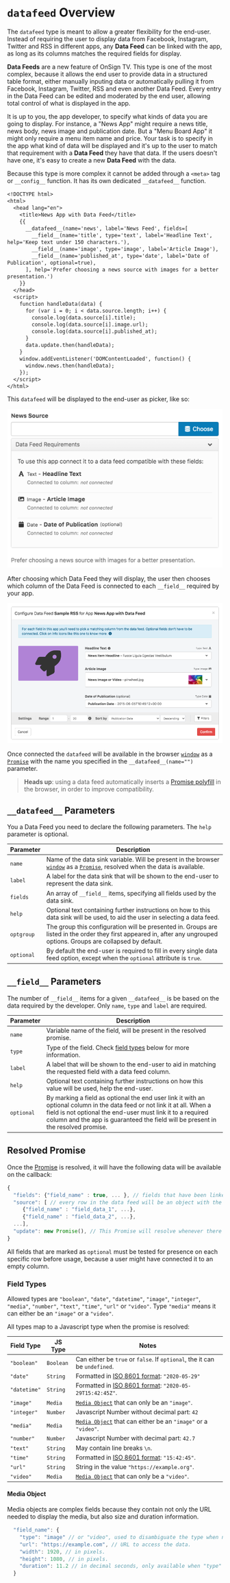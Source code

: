 # `datafeed` Overview

The `datafeed` type is meant to allow a greater flexibility for the end-user. Instead of requiring the user to display data from Facebook, Instagram, Twitter and RSS in different apps, any **Data Feed** can be linked with the app, as long as its columns matches the required fields for display.

**Data Feeds** are a new feature of OnSign TV. This type is one of the most complex, because it allows the end user to provide data in a structured table format, either manually inputing data or automatically pulling it from Facebook, Instagram, Twitter, RSS and even another Data Feed. Every entry in the Data Feed can be edited and moderated by the end user, allowing total control of what is displayed in the app.

It is up to you, the app developer, to specify what kinds of data you are going to display. For instance, a "News App" might require a news title, news body, news image and publication date. But a "Menu Board App" it might only require a menu item name and price. Your task is to specify in the app what kind of data will be displayed and it's up to the user to match that requirement with a **Data Feed** they have that data. If the users doesn't have one, it's easy to create a new **Data Feed** with the data.

Because this type is more complex it cannot be added through a `<meta>` tag or `__config__` function. It has its own dedicated `__datafeed__` function.

```html+jinja
<!DOCTYPE html>
<html>
  <head lang="en">
    <title>News App with Data Feed</title>
    {{
      __datafeed__(name='news', label='News Feed', fields=[
        __field__(name='title', type='text', label='Headline Text', help='Keep text under 150 characters.'),
        __field__(name='image', type='image', label='Article Image'),
        __field__(name='published_at', type='date', label='Date of Publication', optional=true),
      ], help='Prefer choosing a news source with images for a better presentation.')
    }}
  </head>
  <script>
    function handleData(data) {
      for (var i = 0; i < data.source.length; i++) {
        console.log(data.source[i].title);
        console.log(data.source[i].image.url);
        console.log(data.source[i].published_at);
      }
      data.update.then(handleData);
    }
    window.addEventListener('DOMContentLoaded', function() {
      window.news.then(handleData);
    });
  </script>
</html>
```

This `datafeed` will be displayed to the end-user as picker, like so:

![Example of data feed picker](_screenshots/datafeed.png)

After choosing which Data Feed they will display, the user then chooses which column of the Data Feed is connected to each `__field__` required by your app.

![Example of data feed connector](_screenshots/datafeed-connector.png)

Once connected the `datafeed` will be available in the browser [`window`][1] as a [`Promise`][2] with the name you specified in the `__datafeed__(name="")` parameter.

> **Heads up**: using a data feed automatically inserts a [Promise polyfill](https://github.com/taylorhakes/promise-polyfill) in the browser, in order to improve compatibility.


## `__datafeed__` Parameters

You a Data Feed you need to declare the following parameters. The `help` parameter is optional.

Parameter | Description
--------- | -----------
`name`    | Name of the data sink variable. Will be present in the browser [`window`][1] as a [`Promise`][2], resolved when the data is available.
`label`   | A label for the data sink that will be shown to the end-user to represent the data sink.
`fields`  | An array of `__field__` items, specifying all fields used by the data sink.
`help`    | Optional text containing further instructions on how to this data sink will be used, to aid the user in selecting a data feed.
`optgroup` | The group this configuration will be presented in. Groups are listed in the order they first appeared in, after any ungrouped options. Groups are collapsed by default.
`optional` | By default the end-user is required to fill in every single data feed option, except when the `optional` attribute is `true`.


## `__field__` Parameters

The number of `__field__` items for a given `__datafeed__` is be based on the data required by the developer. Only `name`, `type` and `label` are required.

Parameter  | Description
---------- | -----------
`name`     | Variable name of the field, will be present in the resolved promise.
`type`     | Type of the field. Check [field types](#field-types) below for more information.
`label`    | A label that will be shown to the end-user to aid in matching the requested field with a data feed column.
`help`     | Optional text containing further instructions on how this value will be used, help the end-user.
`optional` | By marking a field as optional the end user link it with an optional column in the data feed or not link it at all. When a field is not optional the end-user must link it to a required column and the app is guaranteed the field will be present in the resolved promise.


## Resolved Promise

Once the [Promise][2] is resolved, it will have the following data will be available on the callback:

```javascript
{
  "fields": {"field_name" : true, ... }, // fields that have been linked to a column will be true.
  "source": [ // every row in the data feed will be an object with the field name and column values.
     {"field_name" : "field_data_1", ...},
     {"field_name" : "field_data_2", ...},
  ...],
  "update": new Promise(), // This Promise will resolve whenever there are updates to the data.
}
```

All fields that are marked as `optional` must be tested for presence on each specific row before usage, because a user might have connected it to an empty column.


### Field Types

Allowed types are  `"boolean"`, `"date"`, `"datetime"`, `"image"`, `"integer"`, `"media"`, `"number"`, `"text"`, `"time"`, `"url"` or `"video"`. Type `"media"` means it can either be an `"image"` or a `"video"`.

All types map to a Javascript type when the promise is resolved:

Field Type   | JS Type   | Notes
------------ | --------- | ------------------
`"boolean"`  | `Boolean` | Can either be `true` or `false`. If `optional`, the it can be `undefined`.
`"date"`     | `String`  | Formatted in [ISO 8601 format][3]: `"2020-05-29"`
`"datetime"` | `String`  | Formatted in [ISO 8601 format][3]: `"2020-05-29T15:42:45Z"`.
`"image"`    | `Media`   | [`Media Object`](#media-object) that can only be an `"image"`.
`"integer"`  | `Number`  | Javascript Number without decimal part: `42`
`"media"`    | `Media`   | [`Media Object`](#media-object) that can either be an `"image"` or a `"video"`.
`"number"`   | `Number`  | Javascript Number with decimal part: `42.7`
`"text"`     | `String`  | May contain line breaks `\n`.
`"time"`     | `String`  | Formatted in [ISO 8601 format][3]: `"15:42:45"`.
`"url"`      | `String`  | String in the value `"https://example.org"`.
`"video"`    | `Media`   | [`Media Object`](#media-object) that can only be a `"video"`.


#### Media Object

Media objects are complex fields because they contain not only the URL needed to display the media, but also size and duration information.

```javascript
  "field_name": {
    "type": "image" // or "video", used to disambiguate the type when needed.
    "url": "https://example.com", // URL to access the data.
    "width": 1920, // in pixels.
    "height": 1080, // in pixels.
    "duration": 11.2 // in decimal seconds, only available when "type" === "video".
  }
```


[1]: https://developer.mozilla.org/en-US/docs/Web/API/Window
[2]: https://developer.mozilla.org/en-US/docs/Web/JavaScript/Reference/Global_Objects/Promise
[3]: https://en.wikipedia.org/wiki/ISO_8601
